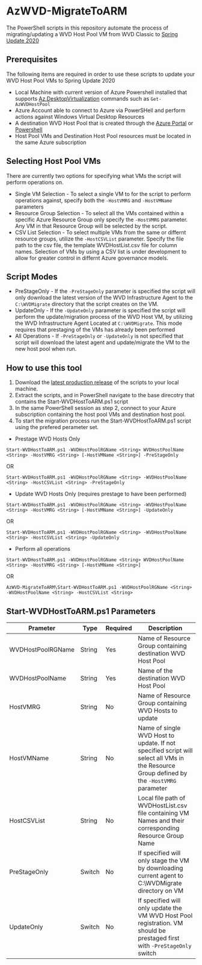 # AzWVD-MigrateToARM

The PowerShell scripts in this repository automate the process of migrating/updating a WVD Host Pool VM from WVD Classic to [Spring Update 2020](https://azure.microsoft.com/en-us/blog/new-windows-virtual-desktop-capabilities-now-generally-available/)

## Prerequisites 

The following items are required in order to use these scripts to update your WVD Host Pool VMs to Spring Update 2020

* Local Machine with current version of Azure Powershell installed that supports [Az.DesktopVirtualization](https://docs.microsoft.com/en-us/powershell/module/az.desktopvirtualization/?view=azps-4.5.0) commands such as `Get-AzWVDHostPool`
* Azure Account able to connect to Azure via PowerSHell and perform actions against Windows Virtual Desktop Resources
* A destination WVD Host Pool that is created through the [Azure Portal](https://ms.portal.azure.com/#blade/Microsoft_Azure_WVD/WvdManagerMenuBlade/overview) or [Powershell](https://docs.microsoft.com/en-us/powershell/module/az.desktopvirtualization/new-azwvdhostpool?view=azps-4.5.0)
* Host Pool VMs and Destination Host Pool resources must be located in the same Azure subscription 

## Selecting Host Pool VMs
There are currently two options for specifying what VMs the script will perform operations on. 
* Single VM Selection - To select a single VM to for the script to perform operations against, specify both the `-HostVMRG` and `-HostVMName` parameters 
* Resource Group Selection - To select all the VMs contained within a specific Azure Resource Group only specify the `-HostVMRG` parameter. Any VM in that Resource Group will be selected by the script.
* CSV List Selection - To select multiple VMs from the same or differnt resource groups, utilize the `-HostCSVList` parameter. Specify the file path to the csv file, the template WVDHostList.csv file for column names.
Selection of VMs by using a CSV list is under development to allow for greater control in differnt Azure governance models.

## Script Modes 
* PreStageOnly - If the `-PreStageOnly` parameter is specified the script will only download the latest version of the WVD Infrastructure Agent to the `C:\WVDMigrate` directory that the script creates on the VM.
* UpdateOnly - If the `-UpdateOnly` parameter is specified the script will perform the update/migration process of the WVD Host VM, by utilizing the WVD Infrastructure Agent Located at `C:\WVDMigrate`. This mode requires that prestaging of the VMs has already been performed
* All Operations - If `-PreStageOnly` or `-UpdateOnly` is not specified that script will download the latest agent and update/migrate the VM to the new host pool when run.  


## How to use this tool
1. Download the [latest production release](https://github.com/cocallaw/AzWVD-MigrateToARM/releases) of the scripts to your local machine.
2. Extract the scripts, and in PowerShell navigate to the base direcotry that contains the Start-WVDHostToARM.ps1 script
3. In the same PowerShell session as step 2, connect to your Azure subscription containing the host pool VMs and destination host pool.
4. To start the migration process run the Start-WVDHostToARM.ps1 script using the prefered perameter set.
* Prestage WVD Hosts Only

`Start-WVDHostToARM.ps1 -WVDHostPoolRGName <String> WVDHostPoolName <String> -HostVMRG <String> [-HostVMName <String>] -PreStageOnly`

OR

`Start-WVDHostToARM.ps1 -WVDHostPoolRGName <String> -WVDHostPoolName <String> -HostCSVList <String> -PreStageOnly`

* Update WVD Hosts Only (requires prestage to have been performed)

`Start-WVDHostToARM.ps1 -WVDHostPoolRGName <String> -WVDHostPoolName <String> -HostVMRG <String> [-HostVMName <String>] -UpdateOnly`

OR 

`Start-WVDHostToARM.ps1 -WVDHostPoolRGName <String> -WVDHostPoolName <String> -HostCSVList <String> -UpdateOnly`

* Perform all operations

`Start-WVDHostToARM.ps1 -WVDHostPoolRGName <String> WVDHostPoolName <String> -HostVMRG <String> [-HostVMName <String>]`

OR

`AzWVD-MigrateToARM\Start-WVDHostToARM.ps1 -WVDHostPoolRGName <String> -WVDHostPoolName <String> -HostCSVList <String>`

## Start-WVDHostToARM.ps1 Parameters

| Prameter | Type | Required | Description |
| ----------- | ----------- | ----------- |----------- |
| WVDHostPoolRGName | String | Yes | Name of Resource Group containing destination WVD Host Pool |
| WVDHostPoolName | String | Yes | Name of the destination WVD Host Pool |
| HostVMRG | String | No | Name of Resource Group containing WVD Hosts to update |
| HostVMName | String | No | Name of single WVD Host to update. If not specified script will select all VMs in the Resource Group defined by the `-HostVMRG` parameter |
| HostCSVList | String | No | Local file path of WVDHostList.csv file containing VM Names and their corresponding Resource Group Name |
| PreStageOnly | Switch | No | If specified will only stage the VM by downloading current agent to C:\WVDMigrate directory on VM |
| UpdateOnly | Switch | No | If specified will only update the VM WVD Host Pool registration. VM should be prestaged first with `-PreStageOnly` switch |